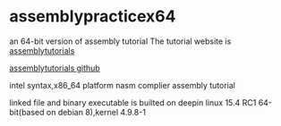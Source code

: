 # assemblypracticex64
an 64-bit version of assembly tutorial 
The tutorial website is
[assemblytutorials](http://asmtutor.com/)


[assemblytutorials github](https://github.com/DGivney/assemblytutorials)

intel syntax,x86_64 platform 
nasm complier assembly tutorial

linked file and binary executable is builted on deepin linux 15.4 RC1 64-bit(based on debian 8),kernel 4.9.8-1 
